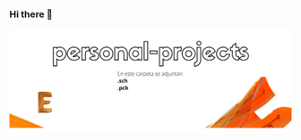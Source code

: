 ### Hi there 👋

[![social-banner-ciscojmg](https://github.com/ciscojmg/ciscojmg/blob/main/assets/eagle.png)](https://gitlab.com/ciscojmg)



